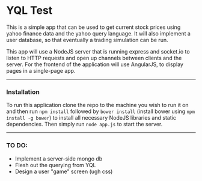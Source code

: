 # YQL Test
This is a simple app that can be used to get current stock prices using yahoo finance data and the yahoo query language. It will also implement a user database, so that eventually a trading simulation can be run. 

This app will use a NodeJS server that is running express and socket.io to listen to HTTP requests and open up channels between clients and the server. For the frontend of the application will use AngularJS, to display pages in a single-page app.

* * *

### Installation

To run this application clone the repo to the machine you wish to run it on and then run `npm install` followed by `bower install` (install bower using `npm install -g bower`) to install all necessary NodeJS libraries and static dependencies. Then simply run `node app.js` to start the server.

* * * 

### TO DO:
* Implement a server-side mongo db
* Flesh out the querying from YQL
* Design a user "game" screen (ugh css)